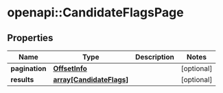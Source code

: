 # openapi::CandidateFlagsPage


## Properties
Name | Type | Description | Notes
------------ | ------------- | ------------- | -------------
**pagination** | [**OffsetInfo**](OffsetInfo.md) |  | [optional] 
**results** | [**array[CandidateFlags]**](CandidateFlags.md) |  | [optional] 


